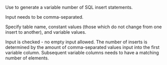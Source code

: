 

Use to generate a variable number of SQL insert statements.

Input needs to be comma-separated.

Specify table name, constant values (those which do not change from one insert to another), and variable values.

Input is checked - no empty input allowed. The number of inserts is determined by the amount of comma-separated values input into the first variable column. Subsequent variable columns needs to have a matching number of elements.
